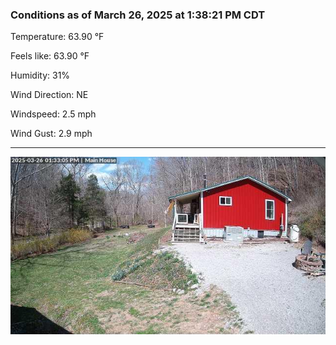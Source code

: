 ### Conditions as of March 26, 2025 at 1:38:21 PM CDT 

Temperature: 63.90 &deg;F

Feels like: 63.90 &deg;F

Humidity: 31%

Wind Direction: NE

Windspeed: 2.5 mph

Wind Gust: 2.9 mph

---

<img src="./images/latest.jpeg"/>

